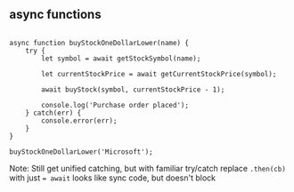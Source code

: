 ## async functions

<pre><code style="max-height: 100%">
async function buyStockOneDollarLower(name) {
    try {
        let symbol = await getStockSymbol(name);

        let currentStockPrice = await getCurrentStockPrice(symbol);

        await buyStock(symbol, currentStockPrice - 1);

        console.log('Purchase order placed');
    } catch(err) {
        console.error(err);
    }
}

buyStockOneDollarLower('Microsoft');
</code></pre>

Note:
    Still get unified catching, but with familiar try/catch
    replace `.then(cb)` with just `= await`
    looks like sync code, but doesn't block
